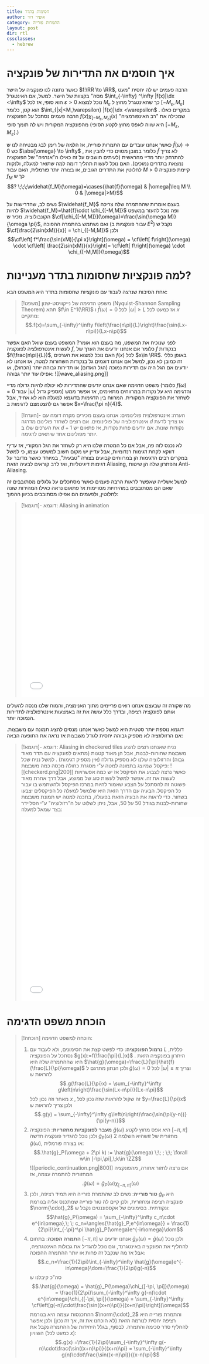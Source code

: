 ```yaml
---
title: חסימות בתדר
author: אופיר דוד
category: התמרות פורייה
layout: post
dir: rtl
cssclasses:
  - hebrew
---
```

# איך חוסמים את התדירות של פונקציה

כאשר נתונה לנו פונקציה על הישר $f:\RR \to \RR$, הרבה פעמים יש לה יחסית "מעט מסה" בקצוות של הישר. למשל, אם האינטגרל  $\int_{-\infty} ^\infty |f(x)|\dx <\infty$  הוא סופי, אז לכל $\varepsilon>0$ נוכל למצוא $M_\varepsilon$ כך שהאינטגרל מחוץ ל $[-M_\varepsilon,M_\varepsilon]$ הוא קטן, כלומר   $\int_{|x|<M_\varepsilon}  |f(x)|\dx <\varepsilon$  . במקרים כאלו הרבה פעמים נסתכל על הפונקציה $f(x)\chi_{[-M_\varepsilon, M_\varepsilon]}(x)$ שמכילה את "רב האינפורמציה" מהפונקציה המקורית ויש לה תומך סופי (היא שווה לאפס מחוץ לקטע הסופי $[-M_\varepsilon,M_\varepsilon]$.)

כאשר אנחנו עובדים עם התמרות פורייה, אז הלמה של רימן לבג מבטיחה לנו ש   $\hat{f}(\omega)\to 0$ כש $\abs{\omega} \to \infty$ , כלומר במובן מסוים כדי להבין את $\hat{f}$ לא צריך להתרחק יותר מדיי מהראשית (לעיתים חושבים על זה כאילו ה"אנרגיה" של הפונקציה נמצאת בתדרים נמוכים). האם נוכל לעשות תהליך דומה למה שתואר למעלה, ולנקות לחלוטין את התדרים הגובים, או בצורה יותר פורמלית, האם עבור $M>0$ קיימת פונקציה $f_M$ כך ש 
$$? \;\;\;\widehat{f_M}(\omega)=\cases{\hat{f}(\omega) & |\omega|\leq M \\ 0 & |\omega|>M}$$

נשים לב, שהדרישות על $\widehat{f_M}$ בעצם אומרות שההתמרה שלה צריכה להיות $\widehat{f_M}=\hat{f}\cdot \chi_{[-M,M]}$ ופה נוכל להעזר במשפט הקונבולוציה. 
נזכיר ש $\cf[\chi_{[-M,M]}](\omega)=\frac{\sin(\omega M)}{\omega \pi}$, ואם נשתמש בהתמרה ההפוכה (עבור פונקציות ב $E^2$) נקבל ש $\cf[\frac{2\sin(xM)}{x}] = \chi_{[-M,M]}$ ולכן
 $$\cf\left[ f*\frac{\sin(xM)}{\pi x}\right](\omega) = \cf\left[ f\right](\omega) \cdot \cf\left[ \frac{2\sin(xM)}{x}\right]= \cf\left[ f\right](\omega) \cdot \chi_{[-M,M]}(\omega)$$

# למה פונקציות שחסומות בתדר מעניינות?

אחת הסיבות שנרצה לעבוד עם פונקציות שחסומות בתדר היא המשפט הבא:

> [!משפט] משפט הדגימה של נייקוויסט-שנון (Nyquist-Shannon Sampling Theorem)
> תהא $f\in E^1(\RR)$ ו $\hat{f}(\omega)=0$ לכל $|\omega|\geq L$ אז כמעט לכל $x$ מתקיים:
> $$.f(x)=\sum_{-\infty}^\infty f\left(\frac{n\pi}{L}\right)\frac{\sin(Lx-n\pi)}{Lx-n\pi}$$

לפני שנוכיח את המשפט, מה בעצם הוא אומר?
המשפט בעצם שואל האם אפשר לעשות אינטרפולציה לפונקציה $f$, כלומר אם אנחנו יודעים את הערך של $f$ בנקודות $f(\frac{n\pi}{L})$, האם נוכל למצוא את הערכים $f(x)$ לכל $x\in \RR$. באופן כללי זה כמובן לא נכון, למשל אם אנחנו דוגמים גל בנקודות השחורות למטה, אז אנחנו לא יודעים אם הגל היה עם תדירות נמוכה (הגל האדום) או תדירות גבוהה יותר (הכחול), או אפילו עוד יותר גבוהה:
![[wave_aliasing.png]]

משפט הדגימה שאם אנחנו יודעים שהתדירות לא יכולה להיות גדולה מדיי (כלומר $f(\omega)=0$ עבור $|\omega|$ מספיק גדול) והדגימה היא על נקודות במרווחים מתאימים, אז אפשר ממש לשחזר את הפונקציה המקורית. המרווח בין הדגימות בדוגמא למעלה הוא לא אחיד, אבל אפשר גם להצטמצם לדגימות ב $x=\frac{\pi n}{4}$.

> [!הערה]- הערה: אינטרפולצית פולינומים:
> אנחנו בעצם מכירים מקרה דומה עם אינטרפולציה של פולינומים. אם רוצים לשחזר פולינום מדרגה $d$ אז צריך לדעת את הערכים שלו ב $d+1$ נקודות שונות. אם יודעים פחות נקודות, אז פתאום יש יותר מפולינום אחד שיתאים לדגימה.

לא נכנס לזה פה, אבל אם כל המטרה שלנו היא רק לשחזר את הגל המקורי, אז עדיף דווקא לקחת דגימות רנדומיות, אבל עדיין יש מקום חשוב למשפט עצמו, כי למשל במקרים רבים הדגימות הן במרווחים קבועים בצורה "טבעית", במיוחד כאשר מדובר על דגימות דיגיטליות, ואז לרב קוראים לבעיה הזאת Aliasing, והפתרון שלה הן שיטות Anti-Aliasing.

למשל אשלייה שאפשר לראות הרבה פעמים כאשר מסתכלים על גלגלים מסתובבים זה שאם הם מסתובבים במהירויות מסויימות אז פתאום נראה כאילו המהירות שונה לחלוטין, ולפעמים הם אפילו מסתובבים בכיוון ההפוך:

> [!דוגמא]- דוגמא: Aliasing in animation
> <iframe src="js/wheel_aliasing/index.html" width="500" height="500" frameborder="0" scrolling="no"></iframe>

מה שקורה זה שבעצם אנחנו רואים פריימים מתוך האנימציה, והמוח שלנו מנסה להשלים אותם לפונקציה רציפה, ובדרך כלל עושה את זה באמצעות אינטרפולציה לתדירות הנמוכה יותר.

דוגמא נוספת יותר סטטית היא למשל כאשר אנחנו מנסים להציג תמונה עם משבצות. אם הרזולוזציה לא מספיק גבוהה יחסית לגודל משבצות אז נראה את התופעה הבאה:

> [!דוגמא]- דוגמא: Aliasing in checkered tiles
> נניח שאנחנו רוצים להציג משבצות שחורות-לבנות, אבל הן מאוד קטנות (מתאים לפונקציה עם תדר מאוד גבוה) והרזולוציה שלנו לא מספיק גדולה (אין מספיק דגימות) . למשל נניח שכל פיקסל שמיוצג בתמונה למטה ע"י מסגרת כחולה מכסה כמה משבצות:
> ![[checkerd.png|200]]
> כאשר נרצה לצבוע את הפיקסל אז יש כמה אפשרויות לעשות את זה. אפשר למשל לעשות סוג של ממוצע, אבל דרך אחרת מאוד פשוטה זה להסתכל על הצבע שאמור להיות במרכז הפיקסל ולהשתמש בו עבור כל הפיקסל. הבעיה עם הדרך הזאת היא שלמשל למעלה כל הפיקסלים יצבעו בשחור.
> כדי לראות את הבעיה הזאת בפעולה, בתכנה למטה יש תמונת משבצות שחורות-לבנות בגודל 50 על 50, אבל, ניתן לשלוט על ה"רזולוציה" ע"י הסליידר בצד שמאל למעלה:
> 
> <iframe src="js/checkerd_tiles/index.html" width="500" height="500" frameborder="0" scrolling="no"></iframe>

# הוכחת משפט הדגימה

> [!הוכחה] הוכחה למשפט הדגימה:
> 1. **נרמול הפונקציה**: כדי לפשט קצת את הסימונים, ולא לעבוד עם $L$ כללית, נסתכל על הפונקציה $g(x):=f(\frac{\pi}{L}x)$ . היתרון בפונקציה הזאת היא שההתמרה שלה היא $\hat{g}(\omega)=\frac{L}{\pi}\hat{f}(\frac{L}{\pi}\omega)$ ולכן הנתון מתרגם ל $\hat{g}(\omega)=0$ לכל $|\omega|\geq \pi$ וצריך להראות ש 
>    $$.g(\frac{L}{\pi}x) = \sum_{-\infty}^\infty g\left(n\right)\frac{\sin(Lx-n\pi)}{Lx-n\pi}$$
>    מאחר וזה נכון לכל $x$ , זה שקול להראות שזה נכון לכל $y=\frac{L}{\pi}x$ ולכן צריך להראות ש 
>    $$.g(y) = \sum_{-\infty}^\infty g\left(n\right)\frac{\sin(\pi(y-n))}{\pi(y-n)}$$
> 2. **מעבר לפונקציות מחזוריות**: הפונקציה $\hat{g}(\omega)$ היא אפס מחוץ לקטע $[-\pi,\pi]$ ולכן נוכל להגדיר פונקציה חדשה $\hat{g}_P(\omega)$ שהיא השלמה $2\pi$ מחזורית של $\hat {g}(\omega)$, או בצורה פורמלית:
>    $$.\hat{g}_P(\omega + 2\pi k) := \hat{g}(\omega) \;\; ; \;\; \forall w\in [-\pi,\pi],\;k\in \ZZ$$
>    ![[periodic_continuation.png|800]]
>    אם נרצה לחזור אחורה, מהפונקציה המחזורית להתמרה עצמה, אז 
>    $$.\hat{g}(\omega)=\hat{g}_P(\omega)\chi_{[-\pi, \pi]}(\omega)$$
> 3. **טור פורייה**: נשים לב שהתמרת פורייה היא תמיד רציפה, ולכן $\hat{g}_P$ היא פונקציה רציפה ומחזורית, ולכן קיים לה טור פורייה שמתכנס אליה בנורמת $\norm{\cdot}_2$ ונקודתית. בסימונים של אקספוננטים נקבל ש: 
>    $$\hat{g}_P(\omega) = \sum_{-\infty}^\infty c_n\cdot e^{in\omega},\; \; c_n=\angles{\hat{g}_P,e^{in\omega}} = \frac{1}{2\pi}\int_{-\pi}^\pi \hat{g}_P(\omega)e^{-in\omega}\dom$$
> 4. **התמרה הפוכה**: בתחום $[-\pi, \pi]$ אנחנו יודעים ש $\hat{g}_P(\omega)=\hat{g}(\omega)$ ולכן נוכל להחליף את הפונקציה באינטגרנד, וגם נוכל להגדיל את גבולות האינטגרציה, אבל אז מה שנקבל זה פחות או יותר ההתמרה ההפוכה:
>    $$.c_n=\frac{1}{2\pi}\int_{-\infty}^\infty \hat{g}(\omega)e^{-in\omega}\dom=\frac{1}{2\pi}g(-n)$$
>    סה"כ קיבלנו ש
>    $$.\hat{g}(\omega) = \hat{g}_P(\omega)\chi_{[-\pi, \pi]}(\omega) = \frac{1}{2\pi}\sum_{-\infty}^\infty g(-n)\cdot e^{in\omega}\chi_{[-\pi, \pi]}(\omega) = \sum_{-\infty}^\infty  \cf\left[g(-n)\cdot\frac{\sin((x+n)\pi)}{(x+n)\pi}\right](\omega)$$
>    ההתכנסות עצמה היא בנורמת $\norm{\cdot}_2$ והתמרת פורייה היא רציפה יחסית לנורמה הזאת (לא הוכחנו את זה, אך זה נכון) ולכן אפשר להחליף סדר סכימה והתמרה. לבסוף, בגלל היחידות של ההתמרה נקבל את השוויון (כמעט לכל $x$):
>    $$.g(x) =\frac{1}{2\pi}\sum_{-\infty}^\infty  g(-n)\cdot\frac{\sin((x+n)\pi)}{(x+n)\pi} = \sum_{-\infty}^\infty  g(n)\cdot\frac{\sin((x-n)\pi)}{(x-n)\pi}$$

